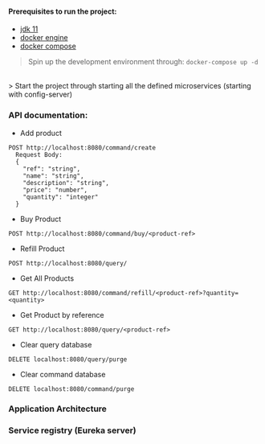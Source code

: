 #### Prerequisites to run the project:

- [jdk 11](https://www.oracle.com/java/technologies/javase/jdk11-archive-downloads.html)
- [docker engine](https://docs.docker.com/engine/install/)
- [docker compose](https://docs.docker.com/compose/install/)
 > Spin up the development environment through: `docker-compose up -d`
<br/>
 > Start the project through starting all the defined microservices (starting with config-server)

### API documentation:
- Add product
```http request
POST http://localhost:8080/command/create 
  Request Body: 
  {
    "ref": "string",
    "name": "string",
    "description": "string",
    "price": "number",
    "quantity": "integer"
  }
```
- Buy Product
```http request
POST http://localhost:8080/command/buy/<product-ref>
```
- Refill Product
```http request
POST http://localhost:8080/query/
```
- Get All Products
```http request
GET http://localhost:8080/command/refill/<product-ref>?quantity=<quantity>
```
- Get Product by reference
```http request
GET http://localhost:8080/query/<product-ref>
```
- Clear query database
```http request
DELETE localhost:8080/query/purge
```
- Clear command database 
```http request
DELETE localhost:8080/command/purge
```

### Application Architecture


### Service registry (Eureka server)

